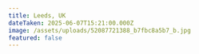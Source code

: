 ```yaml
---
title: Leeds, UK
dateTaken: 2025-06-07T15:21:00.000Z
image: /assets/uploads/52087721388_b7fbc8a5b7_b.jpg
featured: false
---
```


